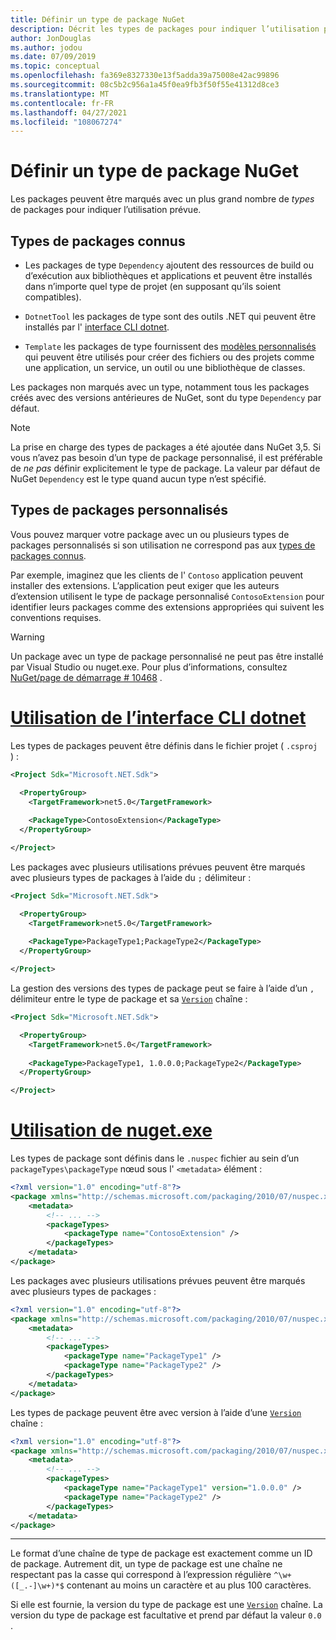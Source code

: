 ```yaml
---
title: Définir un type de package NuGet
description: Décrit les types de packages pour indiquer l’utilisation prévue d’un package.
author: JonDouglas
ms.author: jodou
ms.date: 07/09/2019
ms.topic: conceptual
ms.openlocfilehash: fa369e8327330e13f5adda39a75008e42ac99896
ms.sourcegitcommit: 08c5b2c956a1a45f0ea9fb3f50f55e41312d8ce3
ms.translationtype: MT
ms.contentlocale: fr-FR
ms.lasthandoff: 04/27/2021
ms.locfileid: "108067274"
---
```

# <a name="set-a-nuget-package-type"></a>Définir un type de package NuGet

Les packages peuvent être marqués avec un plus grand nombre de *types* de packages pour indiquer l’utilisation prévue.

## <a name="known-package-types"></a>Types de packages connus

- Les packages de type `Dependency` ajoutent des ressources de build ou d’exécution aux bibliothèques et applications et peuvent être installés dans n’importe quel type de projet (en supposant qu’ils soient compatibles).

- `DotnetTool` les packages de type sont des outils .NET qui peuvent être installés par l' [interface CLI dotnet](/dotnet/articles/core/tools/index).

- `Template` les packages de type fournissent des [modèles personnalisés](/dotnet/core/tools/custom-templates) qui peuvent être utilisés pour créer des fichiers ou des projets comme une application, un service, un outil ou une bibliothèque de classes.

Les packages non marqués avec un type, notamment tous les packages créés avec des versions antérieures de NuGet, sont du type `Dependency` par défaut.

> [!NOTE]
> La prise en charge des types de packages a été ajoutée dans NuGet 3,5.
> Si vous n’avez pas besoin d’un type de package personnalisé, il est préférable de *ne pas* définir explicitement le type de package.
> La valeur par défaut de NuGet `Dependency` est le type quand aucun type n’est spécifié.

## <a name="custom-package-types"></a>Types de packages personnalisés

Vous pouvez marquer votre package avec un ou plusieurs types de packages personnalisés si son utilisation ne correspond pas aux [types de packages connus](#known-package-types).

Par exemple, imaginez que les clients de l' `Contoso` application peuvent installer des extensions. L’application peut exiger que les auteurs d’extension utilisent le type de package personnalisé `ContosoExtension` pour identifier leurs packages comme des extensions appropriées qui suivent les conventions requises.

> [!WARNING]
> Un package avec un type de package personnalisé ne peut pas être installé par Visual Studio ou nuget.exe. Pour plus d’informations, consultez [NuGet/page de démarrage # 10468](https://github.com/NuGet/Home/issues/10468) .

# <a name="using-dotnet-cli"></a>[Utilisation de l’interface CLI dotnet](#tab/dotnet)

Les types de packages peuvent être définis dans le fichier projet ( `.csproj` ) :

```xml
<Project Sdk="Microsoft.NET.Sdk">

  <PropertyGroup>
    <TargetFramework>net5.0</TargetFramework>
    
    <PackageType>ContosoExtension</PackageType>
  </PropertyGroup>

</Project>
```

Les packages avec plusieurs utilisations prévues peuvent être marqués avec plusieurs types de packages à l’aide du `;` délimiteur :

```xml
<Project Sdk="Microsoft.NET.Sdk">

  <PropertyGroup>
    <TargetFramework>net5.0</TargetFramework>
    
    <PackageType>PackageType1;PackageType2</PackageType>
  </PropertyGroup>

</Project>
```

La gestion des versions des types de package peut se faire à l’aide d’un `,` délimiteur entre le type de package et sa [`Version`](/dotnet/api/system.version) chaîne :

```xml
<Project Sdk="Microsoft.NET.Sdk">

  <PropertyGroup>
    <TargetFramework>net5.0</TargetFramework>
    
    <PackageType>PackageType1, 1.0.0.0;PackageType2</PackageType>
  </PropertyGroup>

</Project>
```

# <a name="using-nugetexe"></a>[Utilisation de nuget.exe](#tab/nugetexe)

Les types de package sont définis dans le `.nuspec` fichier au sein d’un `packageTypes\packageType` nœud sous l' `<metadata>` élément :

```xml
<?xml version="1.0" encoding="utf-8"?>
<package xmlns="http://schemas.microsoft.com/packaging/2010/07/nuspec.xsd">
    <metadata>
        <!-- ... -->
        <packageTypes>
            <packageType name="ContosoExtension" />
        </packageTypes>
    </metadata>
</package>
```

Les packages avec plusieurs utilisations prévues peuvent être marqués avec plusieurs types de packages :

```xml
<?xml version="1.0" encoding="utf-8"?>
<package xmlns="http://schemas.microsoft.com/packaging/2010/07/nuspec.xsd">
    <metadata>
        <!-- ... -->
        <packageTypes>
            <packageType name="PackageType1" />
            <packageType name="PackageType2" />
        </packageTypes>
    </metadata>
</package>
```

Les types de package peuvent être avec version à l’aide d’une [`Version`](/dotnet/api/system.version) chaîne :

```xml
<?xml version="1.0" encoding="utf-8"?>
<package xmlns="http://schemas.microsoft.com/packaging/2010/07/nuspec.xsd">
    <metadata>
        <!-- ... -->
        <packageTypes>
            <packageType name="PackageType1" version="1.0.0.0" />
            <packageType name="PackageType2" />
        </packageTypes>
    </metadata>
</package>
```

---

Le format d’une chaîne de type de package est exactement comme un ID de package. Autrement dit, un type de package est une chaîne ne respectant pas la casse qui correspond à l’expression régulière `^\w+([_.-]\w+)*$` contenant au moins un caractère et au plus 100 caractères.

Si elle est fournie, la version du type de package est une [`Version`](/dotnet/api/system.version) chaîne. La version du type de package est facultative et prend par défaut la valeur `0.0` .
